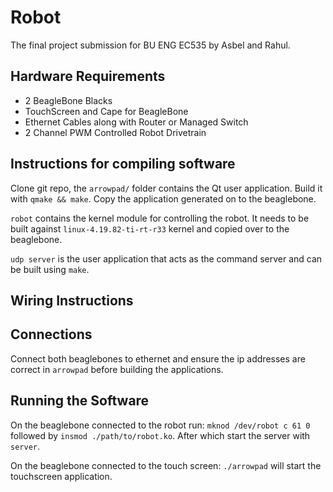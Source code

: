 # Robot

The final project submission for BU ENG EC535 by Asbel and Rahul.

## Hardware Requirements

- 2 BeagleBone Blacks
- TouchScreen and Cape for BeagleBone
- Ethernet Cables along with Router or Managed Switch
- 2 Channel PWM Controlled Robot Drivetrain

## Instructions for compiling software

Clone git repo, the `arrowpad/` folder contains the Qt user application.
Build it with `qmake && make`. Copy the application generated on to the beaglebone.

`robot` contains the kernel module for controlling the robot. It needs to be built against `linux-4.19.82-ti-rt-r33` kernel and copied over to the beaglebone.

`udp server` is the user application that acts as the command server and can be built using `make`.

## Wiring Instructions

## Connections

Connect both beaglebones to ethernet and ensure the ip addresses are correct in `arrowpad` before building the applications.

## Running the Software

On the beaglebone connected to the robot run:
`mknod /dev/robot c 61 0` followed by `insmod ./path/to/robot.ko`. After which start the server with `server`.

On the beaglebone connected to the touch screen:
`./arrowpad` will start the touchscreen application.
